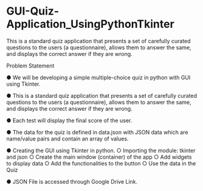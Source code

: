 # GUI-Quiz-Application_UsingPythonTkinter
This is a standard quiz application that presents a set of carefully curated questions to the users (a questionnaire), allows them to answer
the same, and displays the correct answer if they are wrong.

Problem Statement

● We will be developing a simple multiple-choice quiz in python with GUI using Tkinter.

● This is a standard quiz application that presents a set of carefully curated questions to the users (a questionnaire),
allows them to answer the same, and displays the correct answer if they are wrong.

● Each test will display the final score of the user.

● The data for the quiz is defined in data.json with JSON data which are name/value pairs and contain an array of values.

● Creating the GUI using Tkinter in python.
      ○ Importing the module: tkinter and json
      ○ Create the main window (container) of the app
      ○ Add widgets to display data
      ○ Add the functionalities to the button
      ○ Use the data in the Quiz
      
● JSON File is accessed through Google Drive Link.

